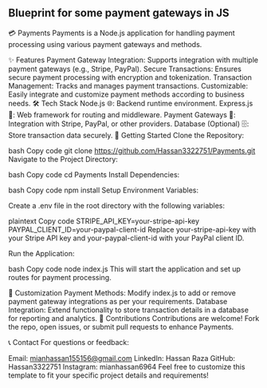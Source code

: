 <h2>Blueprint for some payment gateways in JS </h2>

💳 Payments
Payments is a Node.js application for handling payment processing using various payment gateways and methods.

✨ Features
Payment Gateway Integration: Supports integration with multiple payment gateways (e.g., Stripe, PayPal).
Secure Transactions: Ensures secure payment processing with encryption and tokenization.
Transaction Management: Tracks and manages payment transactions.
Customizable: Easily integrate and customize payment methods according to business needs.
🛠️ Tech Stack
Node.js 🌐: Backend runtime environment.
Express.js 🚀: Web framework for routing and middleware.
Payment Gateways 🏦: Integration with Stripe, PayPal, or other providers.
Database (Optional) 🗄️: Store transaction data securely.
🚀 Getting Started
Clone the Repository:

bash
Copy code
git clone https://github.com/Hassan3322751/Payments.git
Navigate to the Project Directory:

bash
Copy code
cd Payments
Install Dependencies:

bash
Copy code
npm install
Setup Environment Variables:

Create a .env file in the root directory with the following variables:

plaintext
Copy code
STRIPE_API_KEY=your-stripe-api-key
PAYPAL_CLIENT_ID=your-paypal-client-id
Replace your-stripe-api-key with your Stripe API key and your-paypal-client-id with your PayPal client ID.

Run the Application:

bash
Copy code
node index.js
This will start the application and set up routes for payment processing.

📝 Customization
Payment Methods: Modify index.js to add or remove payment gateway integrations as per your requirements.
Database Integration: Extend functionality to store transaction details in a database for reporting and analytics.
🤝 Contributions
Contributions are welcome! Fork the repo, open issues, or submit pull requests to enhance Payments.

📞 Contact
For questions or feedback:

Email: mianhassan155156@gmail.com
LinkedIn: Hassan Raza
GitHub: Hassan3322751
Instagram: mianhassan6964
Feel free to customize this template to fit your specific project details and requirements!







